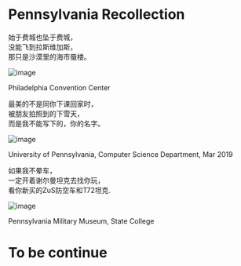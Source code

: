 # Pennsylvania Recollection

始于费城也坠于费城， <br />
没能飞到拉斯维加斯， <br />
那只是沙漠里的海市蜃楼。 <br />

![image](https://user-images.githubusercontent.com/5772194/194450307-7887b177-ae30-43ac-8fd4-fdc4942eef32.png)

Philadelphia Convention Center

最美的不是同你下课回家时， <br /> 
被朋友拍照到的下雪天， <br /> 
而是我不能写下的，你的名字。 <br />

![image](https://user-images.githubusercontent.com/5772194/194451872-0dff74f4-d9fe-4566-b1da-41c29bf521e1.png)

University of Pennsylvania, Computer Science Department, Mar 2019

如果我不晕车， <br /> 
一定开着谢尔曼坦克去找你玩， <br /> 
看你新买的ZuS防空车和T72坦克. <br /> 

![image](https://user-images.githubusercontent.com/5772194/194452112-a7d743b9-1b76-4f04-a584-ecf70ba0e0db.png)

Pennsylvania Military Museum, State College

# To be continue

